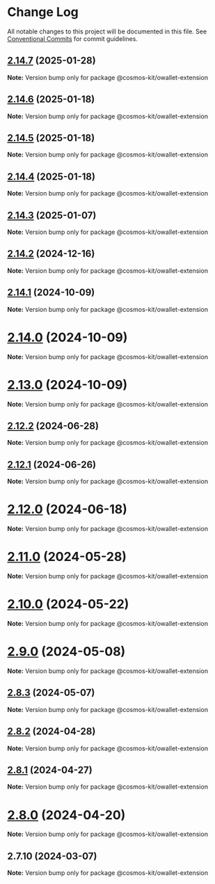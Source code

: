 # Change Log

All notable changes to this project will be documented in this file.
See [Conventional Commits](https://conventionalcommits.org) for commit guidelines.

## [2.14.7](https://github.com/hyperweb-io/cosmos-kit/compare/@cosmos-kit/owallet-extension@2.14.6...@cosmos-kit/owallet-extension@2.14.7) (2025-01-28)

**Note:** Version bump only for package @cosmos-kit/owallet-extension





## [2.14.6](https://github.com/hyperweb-io/cosmos-kit/compare/@cosmos-kit/owallet-extension@2.14.5...@cosmos-kit/owallet-extension@2.14.6) (2025-01-18)

**Note:** Version bump only for package @cosmos-kit/owallet-extension





## [2.14.5](https://github.com/hyperweb-io/cosmos-kit/compare/@cosmos-kit/owallet-extension@2.14.4...@cosmos-kit/owallet-extension@2.14.5) (2025-01-18)

**Note:** Version bump only for package @cosmos-kit/owallet-extension





## [2.14.4](https://github.com/hyperweb-io/cosmos-kit/compare/@cosmos-kit/owallet-extension@2.14.3...@cosmos-kit/owallet-extension@2.14.4) (2025-01-18)

**Note:** Version bump only for package @cosmos-kit/owallet-extension





## [2.14.3](https://github.com/hyperweb-io/cosmos-kit/compare/@cosmos-kit/owallet-extension@2.14.2...@cosmos-kit/owallet-extension@2.14.3) (2025-01-07)

**Note:** Version bump only for package @cosmos-kit/owallet-extension





## [2.14.2](https://github.com/hyperweb-io/cosmos-kit/compare/@cosmos-kit/owallet-extension@2.14.1...@cosmos-kit/owallet-extension@2.14.2) (2024-12-16)

**Note:** Version bump only for package @cosmos-kit/owallet-extension





## [2.14.1](https://github.com/hyperweb-io/cosmos-kit/compare/@cosmos-kit/owallet-extension@2.14.0...@cosmos-kit/owallet-extension@2.14.1) (2024-10-09)

**Note:** Version bump only for package @cosmos-kit/owallet-extension





# [2.14.0](https://github.com/hyperweb-io/cosmos-kit/compare/@cosmos-kit/owallet-extension@2.13.0...@cosmos-kit/owallet-extension@2.14.0) (2024-10-09)

**Note:** Version bump only for package @cosmos-kit/owallet-extension





# [2.13.0](https://github.com/hyperweb-io/cosmos-kit/compare/@cosmos-kit/owallet-extension@2.12.2...@cosmos-kit/owallet-extension@2.13.0) (2024-10-09)

**Note:** Version bump only for package @cosmos-kit/owallet-extension





## [2.12.2](https://github.com/hyperweb-io/cosmos-kit/compare/@cosmos-kit/owallet-extension@2.12.1...@cosmos-kit/owallet-extension@2.12.2) (2024-06-28)

**Note:** Version bump only for package @cosmos-kit/owallet-extension





## [2.12.1](https://github.com/hyperweb-io/cosmos-kit/compare/@cosmos-kit/owallet-extension@2.12.0...@cosmos-kit/owallet-extension@2.12.1) (2024-06-26)

**Note:** Version bump only for package @cosmos-kit/owallet-extension





# [2.12.0](https://github.com/hyperweb-io/cosmos-kit/compare/@cosmos-kit/owallet-extension@2.11.0...@cosmos-kit/owallet-extension@2.12.0) (2024-06-18)

**Note:** Version bump only for package @cosmos-kit/owallet-extension





# [2.11.0](https://github.com/hyperweb-io/cosmos-kit/compare/@cosmos-kit/owallet-extension@2.10.0...@cosmos-kit/owallet-extension@2.11.0) (2024-05-28)

**Note:** Version bump only for package @cosmos-kit/owallet-extension





# [2.10.0](https://github.com/hyperweb-io/cosmos-kit/compare/@cosmos-kit/owallet-extension@2.9.0...@cosmos-kit/owallet-extension@2.10.0) (2024-05-22)

**Note:** Version bump only for package @cosmos-kit/owallet-extension





# [2.9.0](https://github.com/hyperweb-io/cosmos-kit/compare/@cosmos-kit/owallet-extension@2.8.3...@cosmos-kit/owallet-extension@2.9.0) (2024-05-08)

**Note:** Version bump only for package @cosmos-kit/owallet-extension





## [2.8.3](https://github.com/hyperweb-io/cosmos-kit/compare/@cosmos-kit/owallet-extension@2.8.2...@cosmos-kit/owallet-extension@2.8.3) (2024-05-07)

**Note:** Version bump only for package @cosmos-kit/owallet-extension

## [2.8.2](https://github.com/hyperweb-io/cosmos-kit/compare/@cosmos-kit/owallet-extension@2.8.1...@cosmos-kit/owallet-extension@2.8.2) (2024-04-28)

**Note:** Version bump only for package @cosmos-kit/owallet-extension

## [2.8.1](https://github.com/hyperweb-io/cosmos-kit/compare/@cosmos-kit/owallet-extension@2.8.0...@cosmos-kit/owallet-extension@2.8.1) (2024-04-27)

**Note:** Version bump only for package @cosmos-kit/owallet-extension

# [2.8.0](https://github.com/hyperweb-io/cosmos-kit/compare/@cosmos-kit/owallet-extension@2.7.10...@cosmos-kit/owallet-extension@2.8.0) (2024-04-20)

**Note:** Version bump only for package @cosmos-kit/owallet-extension

## 2.7.10 (2024-03-07)

**Note:** Version bump only for package @cosmos-kit/owallet-extension

